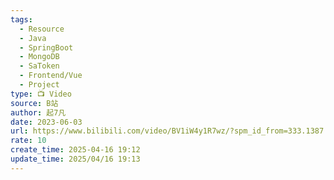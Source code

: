 ```yaml
---
tags:
  - Resource
  - Java
  - SpringBoot
  - MongoDB
  - SaToken
  - Frontend/Vue
  - Project
type: 📺 Video
source: B站
author: 起7凡
date: 2023-06-03
url: https://www.bilibili.com/video/BV1iW4y1R7wz/?spm_id_from=333.1387.collection.video_card.click&vd_source=bf3d4320498e90d36e1361cc18b45e48
rate: 10
create_time: 2025-04-16 19:12
update_time: 2025/04/16 19:13
---
```

